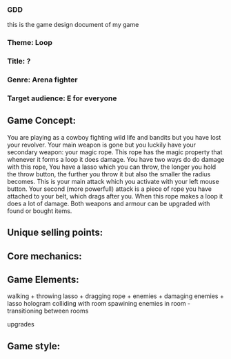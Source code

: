 ### GDD

this is the game design document of my game

### Theme: Loop

### Title: ?

### Genre: Arena fighter

### Target audience: E for everyone

## Game Concept:

You are playing as a cowboy fighting wild life and bandits but you have lost your revolver. Your main weapon is gone but you luckily have your secondary weapon: your magic rope. This rope has the magic property that whenever it forms a loop it does damage. You have two ways do do damage with this rope, You have a lasso which you can throw, the longer you hold the throw button, the further you throw it but also the smaller the radius becomes. This is your main attack which you activate with your left mouse button. Your second (more powerfull) attack is a piece of rope you have attached to your belt, which drags after you. When this rope makes a loop it does a lot of damage. Both weapons and armour can be upgraded with found or bought items.

## Unique selling points:

## Core mechanics:

## Game Elements:

walking +
throwing lasso +
dragging rope +
enemies +
damaging enemies +
lasso hologram
colliding with room
spawining enemies in room -
transitioning between rooms

upgrades

## Game style:
